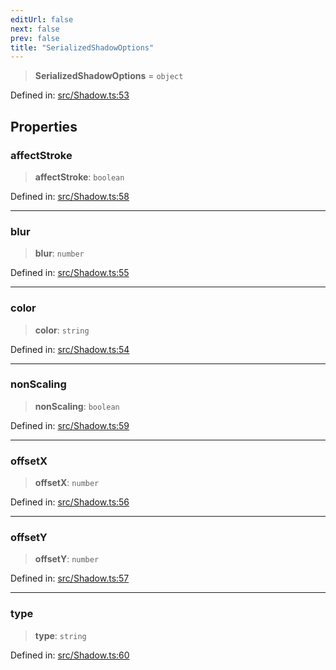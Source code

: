 ```yaml
---
editUrl: false
next: false
prev: false
title: "SerializedShadowOptions"
---
```


> **SerializedShadowOptions** = `object`

Defined in: [src/Shadow.ts:53](https://github.com/fabricjs/fabric.js/blob/8206f10a405480a7ba988ff6cfdde6412c1f13f8/src/Shadow.ts#L53)

## Properties

### affectStroke

> **affectStroke**: `boolean`

Defined in: [src/Shadow.ts:58](https://github.com/fabricjs/fabric.js/blob/8206f10a405480a7ba988ff6cfdde6412c1f13f8/src/Shadow.ts#L58)

***

### blur

> **blur**: `number`

Defined in: [src/Shadow.ts:55](https://github.com/fabricjs/fabric.js/blob/8206f10a405480a7ba988ff6cfdde6412c1f13f8/src/Shadow.ts#L55)

***

### color

> **color**: `string`

Defined in: [src/Shadow.ts:54](https://github.com/fabricjs/fabric.js/blob/8206f10a405480a7ba988ff6cfdde6412c1f13f8/src/Shadow.ts#L54)

***

### nonScaling

> **nonScaling**: `boolean`

Defined in: [src/Shadow.ts:59](https://github.com/fabricjs/fabric.js/blob/8206f10a405480a7ba988ff6cfdde6412c1f13f8/src/Shadow.ts#L59)

***

### offsetX

> **offsetX**: `number`

Defined in: [src/Shadow.ts:56](https://github.com/fabricjs/fabric.js/blob/8206f10a405480a7ba988ff6cfdde6412c1f13f8/src/Shadow.ts#L56)

***

### offsetY

> **offsetY**: `number`

Defined in: [src/Shadow.ts:57](https://github.com/fabricjs/fabric.js/blob/8206f10a405480a7ba988ff6cfdde6412c1f13f8/src/Shadow.ts#L57)

***

### type

> **type**: `string`

Defined in: [src/Shadow.ts:60](https://github.com/fabricjs/fabric.js/blob/8206f10a405480a7ba988ff6cfdde6412c1f13f8/src/Shadow.ts#L60)

